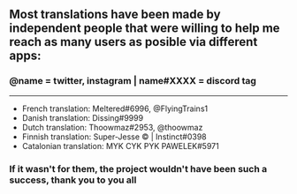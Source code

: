 ## Most translations have been made by independent people that were willing to help me reach as many users as posible via different apps:

### @name = twitter, instagram | name#XXXX = discord tag

---

- French translation: Meltered#6996, @FlyingTrains1
- Danish translation: Dissing#9999
- Dutch translation: Thoowmaz#2953, @thoowmaz
- Finnish translation: Super-Jesse © | Instinct#0398
- Catalonian translation: MYK CYK PYK PAWELEK#5971

### If it wasn't for them, the project wouldn't have been such a success, thank you to you all
